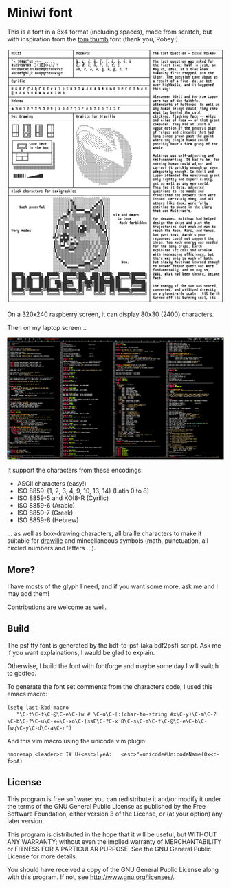 Miniwi font
================================================================================

This is a font in a 8x4 format (including spaces), made from scratch, but with
inspiration from the [tom
thumb](http://robey.lag.net/2010/01/23/tiny-monospace-font.html) font (thank
you, Robey!).

![](./preview.png)

On a 320x240 raspberry screen, it can display 80x30 (2400) characters.

Then on my laptop screen...

![](./screenshot.png)

It support the characters from these encodings:

- ASCII characters (easy!)
- ISO 8859-{1, 2, 3, 4, 9, 10, 13, 14} (Latin 0 to 8)
- ISO 8859-5 and KOI8-R (Cyrilic) 
- ISO 8859-6 (Arabic)
- ISO 8859-7 (Greek)
- ISO 8859-8 (Hebrew)

... as well as box-drawing characters, all braille characters to make
it suitable for [drawille](https://github.com/asciimoo/drawille) and
mincellaneous symbols (math, punctuation, all circled numbers and
letters ...).

More?
--------------------------------------------------------------------------------

I have mosts of the glyph I need, and if you want some more, ask me
and I may add them!

Contributions are welcome as well.

Build
--------------------------------------------------------------------------------

The psf tty font is generated by the bdf-to-psf (aka bdf2psf) script.
Ask me if you want explainations, I wauld be glad to explain.

Otherwise, I build the font with fontforge and maybe some day I will switch to
gbdfed.

To generate the font set comments from the characters code, I used
this emacs macro:

```elisp
(setq last-kbd-macro
   "\C-f\C-f\C-@\C-e\C-[w # \C-u\C-[:(char-to-string #x\C-y)\C-m\C-?\C-b\C-?\C-u\C-x=\C-xo\C-[ssE\C-?C-x 8\C-s\C-m\C-f\C-@\C-e\C-b\C-[wq\C-y\C-d\C-a\C-n")
```

And this vim macro using the unicode.vim plugin:

``` VimL
nnoremap <leader>c I# U+<esc>lyeA:   <esc>"=unicode#UnicodeName(0x<c-f>pA)
```

License
--------------------------------------------------------------------------------

This program is free software: you can redistribute it and/or modify
it under the terms of the GNU General Public License as published by
the Free Software Foundation, either version 3 of the License, or
(at your option) any later version.

This program is distributed in the hope that it will be useful,
but WITHOUT ANY WARRANTY; without even the implied warranty of
MERCHANTABILITY or FITNESS FOR A PARTICULAR PURPOSE.  See the
GNU General Public License for more details.

You should have received a copy of the GNU General Public License
along with this program.  If not, see <http://www.gnu.org/licenses/>.
